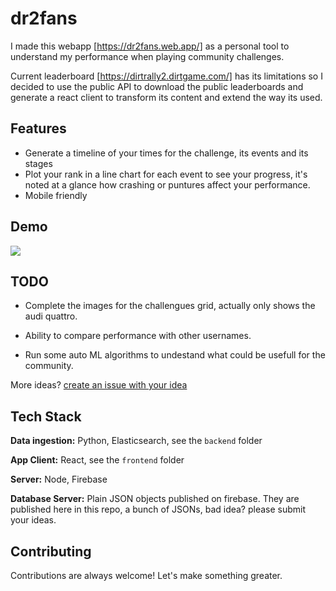
# dr2fans

I made this webapp [https://dr2fans.web.app/] as a personal tool to understand my performance when playing community challenges.

Current leaderboard [https://dirtrally2.dirtgame.com/] has its limitations so I decided to use the public API to download the public leaderboards and generate a react client to transform its content and extend the way its used.


## Features



- Generate a timeline of your times for the challenge, its events and its stages
- Plot your rank in a line chart for each event to see your progress, it's noted at a glance how crashing or puntures affect your performance.
- Mobile friendly

  
## Demo

![](https://cdn-std.droplr.net/files/acc_393543/MQjFYT)

  
## TODO

- Complete the images for the challengues grid, actually only shows the audi quattro.

- Ability to compare performance with other usernames.

- Run some auto ML algorithms to undestand what could be usefull for the community.

More ideas? [create an issue with your idea](https://github.com/panchicore/dr2fans/issues/new) 



  
## Tech Stack

**Data ingestion:** Python, Elasticsearch, see the `backend` folder

**App Client:** React, see the `frontend` folder

**Server:** Node, Firebase

**Database Server:** Plain JSON objects published on firebase. They are published here in this repo, a bunch of JSONs, bad idea? please submit  your ideas. 

  
## Contributing

Contributions are always welcome! Let's make something greater.

  